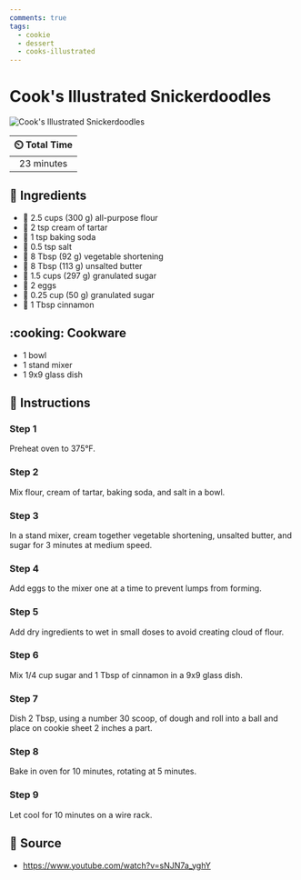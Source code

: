 ```yaml
---
comments: true
tags:
  - cookie
  - dessert
  - cooks-illustrated
---
```

# Cook's Illustrated Snickerdoodles

![Cook's Illustrated Snickerdoodles](../assets/images/cook's-illustrated-snickerdoodles.jpg)

| :timer_clock: Total Time |
|:-----------------------: |
| 23 minutes |

## :salt: Ingredients

- :ear_of_rice: 2.5 cups (300 g) all-purpose flour
- :rice: 2 tsp cream of tartar
- :cup_with_straw: 1 tsp baking soda
- :salt: 0.5 tsp salt
- :carrot: 8 Tbsp (92 g) vegetable shortening
- :butter: 8 Tbsp (113 g) unsalted butter
- :candy: 1.5 cups (297 g) granulated sugar
- :egg: 2 eggs
- :candy: 0.25 cup (50 g) granulated sugar
- :custard: 1 Tbsp cinnamon

## :cooking: Cookware

- 1 bowl
- 1 stand mixer
- 1 9x9 glass dish

## :pencil: Instructions

### Step 1

Preheat oven to 375°F.

### Step 2

Mix flour, cream of tartar, baking soda, and salt in a bowl.

### Step 3

In a stand mixer, cream together vegetable shortening, unsalted butter, and sugar for 3 minutes at medium speed.

### Step 4

Add eggs to the mixer one at a time to prevent lumps from forming.

### Step 5

Add dry ingredients to wet in small doses to avoid creating cloud of flour.

### Step 6

Mix 1/4 cup sugar and 1 Tbsp of cinnamon in a 9x9 glass dish.

### Step 7

Dish 2 Tbsp, using a number 30 scoop, of dough and roll into a ball and place on cookie sheet 2 inches a part.

### Step 8

Bake in oven  for 10 minutes, rotating at 5 minutes.

### Step 9

Let cool for 10 minutes on a wire rack.

## :link: Source

- <https://www.youtube.com/watch?v=sNJN7a_yghY>
